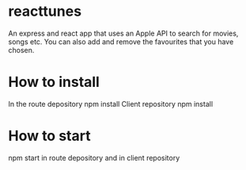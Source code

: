 # reacttunes
An express and react app that uses an Apple API to search for movies, songs etc. 
You can also add and remove the favourites that you have chosen.

# How to install
In the route depository npm install
Client repository npm install

# How to start
npm start in route depository and in client repository


